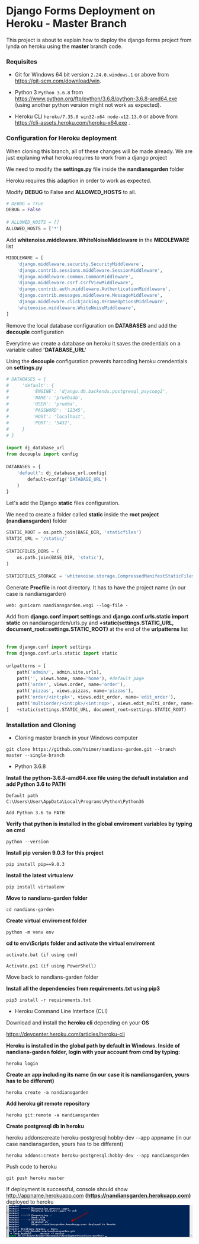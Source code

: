 # Django Forms Deployment on Heroku - Master Branch

This project is about to explain how to deploy the django forms project from lynda on heroku using the **master** branch code.

### Requisites

* Git for Windows 64 bit version ``` 2.24.0.windows.1 ``` or above from https://git-scm.com/download/win.

* Python 3 ``` Python 3.6.8 ``` from https://www.python.org/ftp/python/3.6.8/python-3.6.8-amd64.exe (using another python version might not work as expected).

* Heroku CLI ``` heroku/7.35.0 win32-x64 node-v12.13.0 ``` or above from https://cli-assets.heroku.com/heroku-x64.exe .

### Configuration for Heroku deployment 
When cloning this branch, all of these changes will be made already. We are just explaning what heroku
requires to work from a django project

We need to modify the **settings.py** file inside the **nandiansgarden** folder

Heroku requires this adaption in order to work as expected.

Modify **DEBUG** to False and **ALLOWED_HOSTS** to all.

```python
# DEBUG = True
DEBUG = False

# ALLOWED_HOSTS = []
ALLOWED_HOSTS = ['*']
```

Add **whitenoise.middleware.WhiteNoiseMiddleware** in the **MIDDLEWARE** list

```python
MIDDLEWARE = [
    'django.middleware.security.SecurityMiddleware',
    'django.contrib.sessions.middleware.SessionMiddleware',
    'django.middleware.common.CommonMiddleware',
    'django.middleware.csrf.CsrfViewMiddleware',
    'django.contrib.auth.middleware.AuthenticationMiddleware',
    'django.contrib.messages.middleware.MessageMiddleware',
    'django.middleware.clickjacking.XFrameOptionsMiddleware',
    'whitenoise.middleware.WhiteNoiseMiddleware',
]
```

Remove the local database configuration on **DATABASES** and add the **decouple** configuration

Everytime we create a database on heroku it saves the credentials on a variable called **'DATABASE_URL'**

Using the **decouple** configuration prevents harcoding heroku crendentials on **settings.py**


```python
# DATABASES = {
#     'default': {
#         'ENGINE': 'django.db.backends.postgresql_psycopg2',
#         'NAME': 'pruebadb',
#         'USER': 'prueba',
#         'PASSWORD': '12345',
#         'HOST': 'localhost',
#         'PORT': '5432',
#     }
# }

import dj_database_url
from decouple import config

DATABASES = {
    'default': dj_database_url.config(
        default=config('DATABASE_URL')
    )
}
```
Let's add the Django **static** files configuration.

We need to create a folder called **static** inside the **root project (nandiansgarden)** folder

``` python
STATIC_ROOT = os.path.join(BASE_DIR, 'staticfiles')
STATIC_URL = '/static/'

STATICFILES_DIRS = (
    os.path.join(BASE_DIR, 'static'),
)

STATICFILES_STORAGE = 'whitenoise.storage.CompressedManifestStaticFilesStorage'

```
Generate **Procfile** in root directory. It has to have the project name (in our case is nandiansgarden)

```
web: gunicorn nandiansgarden.wsgi --log-file -
```

Add from **django.conf import settings** and **django.conf.urls.static import static** on nandiansgarden/urls.py and **+static(settings.STATIC_URL, document_root=settings.STATIC_ROOT)** at the end of the **urlpatterns** list


``` python

from django.conf import settings
from django.conf.urls.static import static

urlpatterns = [
    path('admin/', admin.site.urls),
    path('', views.home, name='home'), #default page
    path('order', views.order, name='order'),
    path('pizzas', views.pizzas, name='pizzas'),
    path('order/<int:pk>', views.edit_order, name='edit_order'),
    path('multiorder/<int:pk>/<int:nop>', views.edit_multi_order, name='edit_multi_order'), #nop stands for number of pizzas
]   +static(settings.STATIC_URL, document_root=settings.STATIC_ROOT)
```

### Installation and Cloning


* Cloning master branch in your Windows computer

```
git clone https://github.com/Yoimer/nandians-garden.git --branch master --single-branch
```

* Python 3.6.8

**Install the python-3.6.8-amd64.exe file using the default instalation and add Python 3.6 to PATH**

```
Default path
C:\Users\User\AppData\Local\Programs\Python\Python36
```

```
Add Python 3.6 to PATH
```

**Verify that python is installed in the global enviroment variables by typing on cmd**

```
python --version
```

**Install pip version 9.0.3 for this project**

```
pip install pip==9.0.3
```

**Install the latest virtualenv**

```
pip install virtualenv
```

**Move to nandians-garden folder**

```
cd nandians-garden
```

**Create virtual enviroment folder**

```
python -m venv env
```

**cd to env\Scripts folder and activate the virtual enviroment**

```
activate.bat (if using cmd)
```

```
Activate.ps1 (if using PowerShell)
```

Move back to nandians-garden folder

**Install all the dependencies from requirements.txt using pip3**

```
pip3 install -r requirements.txt
```

* Heroku Command Line Interface (CLI)

Download and install the **heroku cli** depending on your **OS**

https://devcenter.heroku.com/articles/heroku-cli

**Heroku is installed in the **global path** by default in Windows. Inside of nandians-garden folder, login with your account from **cmd** by typing:**

```
heroku login
```

**Create an app including its name (in our case it is nandiansgarden, yours has to be different)**

```
heroku create -a nandiansgarden
```

**Add heroku git remote repository**

```
heroku git:remote -a nandiansgarden
```

**Create postgresql db in heroku**

heroku addons:create heroku-postgresql:hobby-dev --app appname (in our case nandiansgarden, yours has to be different)

```
heroku addons:create heroku-postgresql:hobby-dev --app nandiansgarden
```

Push code to heroku

```
git push heroku master
```

If deployment is successful, console should show http://appname.herokuapp.com **(https://nandiansgarden.herokuapp.com)** deployed to heroku
![Alt text](./docs/img/heroku-deployment.jpg?raw=true "heroku deployment")